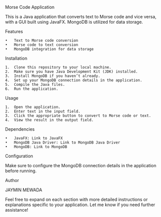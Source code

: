 
Morse Code Application

This is a Java application that converts text to Morse code and vice versa, with a GUI built using JavaFX. MongoDB is utilized for data storage.

Features

	•	Text to Morse code conversion
	•	Morse code to text conversion
	•	MongoDB integration for data storage

Installation

	1.	Clone this repository to your local machine.
	2.	Make sure you have Java Development Kit (JDK) installed.
	3.	Install MongoDB if you haven’t already.
	4.	Set up your MongoDB connection details in the application.
	5.	Compile the Java files.
	6.	Run the application.

Usage

	1.	Open the application.
	2.	Enter text in the input field.
	3.	Click the appropriate button to convert to Morse code or text.
	4.	View the result in the output field.

Dependencies

	•	JavaFX: Link to JavaFX
	•	MongoDB Java Driver: Link to MongoDB Java Driver
	•	MongoDB: Link to MongoDB

Configuration

Make sure to configure the MongoDB connection details in the application before running.

Author

JAYMIN MEWADA

Feel free to expand on each section with more detailed instructions or explanations specific to your application. Let me know if you need further assistance!

